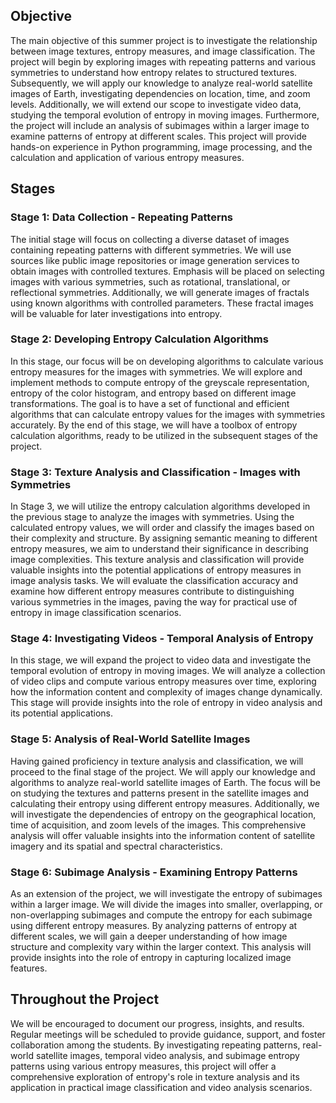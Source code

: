 ## Objective

The main objective of this summer project is to investigate the relationship between image textures, entropy measures, and image classification. The project will begin by exploring images with repeating patterns and various symmetries to understand how entropy relates to structured textures. Subsequently, we will apply our knowledge to analyze real-world satellite images of Earth, investigating dependencies on location, time, and zoom levels. Additionally, we will extend our scope to investigate video data, studying the temporal evolution of entropy in moving images. Furthermore, the project will include an analysis of subimages within a larger image to examine patterns of entropy at different scales. This project will provide hands-on experience in Python programming, image processing, and the calculation and application of various entropy measures.

## Stages

### Stage 1: Data Collection - Repeating Patterns

The initial stage will focus on collecting a diverse dataset of images containing repeating patterns with different symmetries. We will use sources like public image repositories or image generation services to obtain images with controlled textures. Emphasis will be placed on selecting images with various symmetries, such as rotational, translational, or reflectional symmetries. Additionally, we will generate images of fractals using known algorithms with controlled parameters. These fractal images will be valuable for later investigations into entropy.

### Stage 2: Developing Entropy Calculation Algorithms

In this stage, our focus will be on developing algorithms to calculate various entropy measures for the images with symmetries. We will explore and implement methods to compute entropy of the greyscale representation, entropy of the color histogram, and entropy based on different image transformations. The goal is to have a set of functional and efficient algorithms that can calculate entropy values for the images with symmetries accurately.
By the end of this stage, we will have a toolbox of entropy calculation algorithms, ready to be utilized in the subsequent stages of the project.

### Stage 3: Texture Analysis and Classification - Images with Symmetries

In Stage 3, we will utilize the entropy calculation algorithms developed in the previous stage to analyze the images with symmetries. Using the calculated entropy values, we will order and classify the images based on their complexity and structure. By assigning semantic meaning to different entropy measures, we aim to understand their significance in describing image complexities.
This texture analysis and classification will provide valuable insights into the potential applications of entropy measures in image analysis tasks. We will evaluate the classification accuracy and examine how different entropy measures contribute to distinguishing various symmetries in the images, paving the way for practical use of entropy in image classification scenarios.

### Stage 4: Investigating Videos - Temporal Analysis of Entropy

In this stage, we will expand the project to video data and investigate the temporal evolution of entropy in moving images. We will analyze a collection of video clips and compute various entropy measures over time, exploring how the information content and complexity of images change dynamically. This stage will provide insights into the role of entropy in video analysis and its potential applications.

### Stage 5: Analysis of Real-World Satellite Images

Having gained proficiency in texture analysis and classification, we will proceed to the final stage of the project. We will apply our knowledge and algorithms to analyze real-world satellite images of Earth. The focus will be on studying the textures and patterns present in the satellite images and calculating their entropy using different entropy measures. Additionally, we will investigate the dependencies of entropy on the geographical location, time of acquisition, and zoom levels of the images. This comprehensive analysis will offer valuable insights into the information content of satellite imagery and its spatial and spectral characteristics.

### Stage 6: Subimage Analysis - Examining Entropy Patterns

As an extension of the project, we will investigate the entropy of subimages within a larger image. We will divide the images into smaller, overlapping, or non-overlapping subimages and compute the entropy for each subimage using different entropy measures. By analyzing patterns of entropy at different scales, we will gain a deeper understanding of how image structure and complexity vary within the larger context. This analysis will provide insights into the role of entropy in capturing localized image features.

## Throughout the Project

We will be encouraged to document our progress, insights, and results. Regular meetings will be scheduled to provide guidance, support, and foster collaboration among the students. By investigating repeating patterns, real-world satellite images, temporal video analysis, and subimage entropy patterns using various entropy measures, this project will offer a comprehensive exploration of entropy's role in texture analysis and its application in practical image classification and video analysis scenarios.
